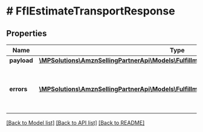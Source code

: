 # # FfIEstimateTransportResponse

## Properties

Name | Type | Description | Notes
------------ | ------------- | ------------- | -------------
**payload** | [**\MPSolutions\AmznSellingPartnerApi\Models\FulfillmentInbound\FfICommonTransportResult**](FfICommonTransportResult.md) |  | [optional]
**errors** | [**\MPSolutions\AmznSellingPartnerApi\Models\FulfillmentInbound\FfIError[]**](FfIError.md) | A list of error responses returned when a request is unsuccessful. | [optional]

[[Back to Model list]](../../README.md#models) [[Back to API list]](../../README.md#endpoints) [[Back to README]](../../README.md)
